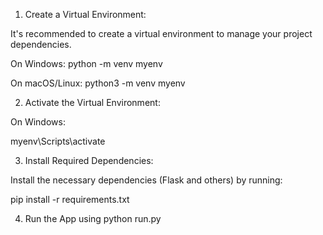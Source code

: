 1. Create a Virtual Environment:

It's recommended to create a virtual environment to manage your project dependencies.

On Windows:
python -m venv myenv

On macOS/Linux:
python3 -m venv myenv


2. Activate the Virtual Environment:

On Windows:

myenv\Scripts\activate


3. Install Required Dependencies:

Install the necessary dependencies (Flask and others) by running:

pip install -r requirements.txt


4. Run the App using python run.py
   
